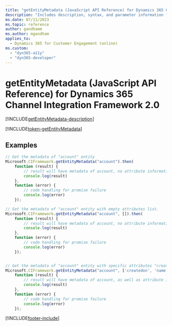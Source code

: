 ```yaml
---
title: "getEntityMetadata (JavaScript API Reference) for Dynamics 365 Channel Integration Framework 2.0 | MicrosoftDocs"
description: "Includes description, syntax, and parameter information for the getEntityMetadata method in JavaScript API Reference for Channel Integration Framework 2.0."
ms.date: 07/11/2023
ms.topic: reference
author: gandhamm
ms.author: mgandham
applies_to: 
  - Dynamics 365 for Customer Engagement (online)
ms.custom: 
  - "dyn365-a11y"
  - "dyn365-developer"
---
```


# getEntityMetadata (JavaScript API Reference) for Dynamics 365 Channel Integration Framework 2.0

[!INCLUDE[getEntityMetadata-description](includes/getEntityMetadata-description.md)] 

[!INCLUDE[token-getEntityMetadata](../../../shared/token-getEntityMetadata.md)]

## Examples

```Javascript
// Get the metadata of "account" entity    
Microsoft.CIFramework.getEntityMetadata("account").then(
    function (result) {
        // result will have metadata of account, no attribute information will be fetched as the optional list is not passed.
        console.log(result)
    },
    function (error) {
        // code handling for promise failure
        console.log(error)
    });
```
```Javascript
// Get the metadata of "account" entity with empty attributes list.  
Microsoft.CIFramework.getEntityMetadata("account", []).then(
    function (result) {
        // result will have metadata of account, no attribute information will be fetched as the attributes list passed is empty.
        console.log(result)
    },
    function (error) {
        // code handling for promise failure
        console.log(error)
    });
```
```Javascript

// Get the metadata of "account" entity with specific attributes "createdon" and "name" info.  
Microsoft.CIFramework.getEntityMetadata("account", ['createdon', 'name']).then(
    function (result) {
        // result will have metadata of account, as well as attribute information for "createdon" and "name".
        console.log(result)
    },
    function (error) {
        // code handling for promise failure
        console.log(error)
    });
```

[!INCLUDE[footer-include](../../../../../includes/footer-banner.md)]
